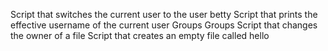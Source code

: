 Script that switches the current user to the user betty
Script that prints the effective username of the current user
Groups 
Groups
Script that changes the owner of a file
Script that creates an empty file called hello

